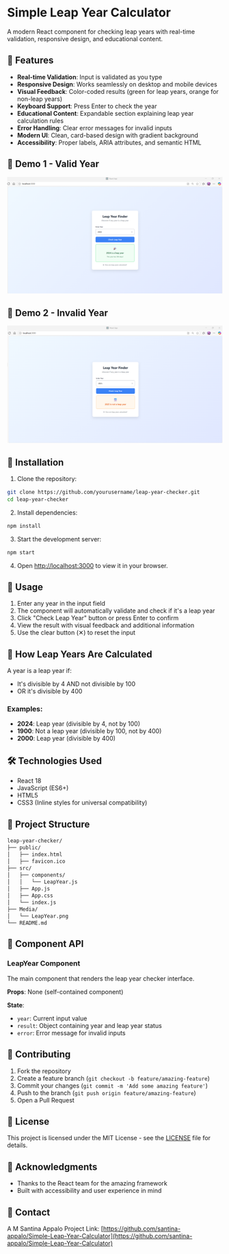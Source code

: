 # Simple Leap Year Calculator

A modern React component for checking leap years with real-time validation, responsive design, and educational content.

## 🎯 Features

- **Real-time Validation**: Input is validated as you type
- **Responsive Design**: Works seamlessly on desktop and mobile devices
- **Visual Feedback**: Color-coded results (green for leap years, orange for non-leap years)
- **Keyboard Support**: Press Enter to check the year
- **Educational Content**: Expandable section explaining leap year calculation rules
- **Error Handling**: Clear error messages for invalid inputs
- **Modern UI**: Clean, card-based design with gradient background
- **Accessibility**: Proper labels, ARIA attributes, and semantic HTML

## 📸 Demo 1 - Valid Year

![Leap Year Checker Demo](./Media/LeapYear.png)

## 📸 Demo 2 - Invalid Year

![Leap Year Checker Demo](./Media/NotLeapYear.png)

## 🚀 Installation

1. Clone the repository:
```bash
git clone https://github.com/yourusername/leap-year-checker.git
cd leap-year-checker
```

2. Install dependencies:
```bash
npm install
```

3. Start the development server:
```bash
npm start
```

4. Open [http://localhost:3000](http://localhost:3000) to view it in your browser.

## 📖 Usage

1. Enter any year in the input field
2. The component will automatically validate and check if it's a leap year
3. Click "Check Leap Year" button or press Enter to confirm
4. View the result with visual feedback and additional information
5. Use the clear button (✕) to reset the input

## 🧮 How Leap Years Are Calculated

A year is a leap year if:
- It's divisible by 4 AND not divisible by 100
- OR it's divisible by 400

### Examples:
- **2024**: Leap year (divisible by 4, not by 100)
- **1900**: Not a leap year (divisible by 100, not by 400)
- **2000**: Leap year (divisible by 400)

## 🛠️ Technologies Used

- React 18
- JavaScript (ES6+)
- HTML5
- CSS3 (Inline styles for universal compatibility)

## 📁 Project Structure

```
leap-year-checker/
├── public/
│   ├── index.html
│   ├── favicon.ico
├── src/
│   ├── components/
│   │   └── LeapYear.js
│   ├── App.js
│   ├── App.css
│   └── index.js
├── Media/
│   └── LeapYear.png
└── README.md
```

## 🔧 Component API

### LeapYear Component

The main component that renders the leap year checker interface.

**Props**: None (self-contained component)

**State**:
- `year`: Current input value
- `result`: Object containing year and leap year status
- `error`: Error message for invalid inputs

## 🤝 Contributing

1. Fork the repository
2. Create a feature branch (`git checkout -b feature/amazing-feature`)
3. Commit your changes (`git commit -m 'Add some amazing feature'`)
4. Push to the branch (`git push origin feature/amazing-feature`)
5. Open a Pull Request

## 📝 License

This project is licensed under the MIT License - see the [LICENSE](LICENSE) file for details.

## 🙏 Acknowledgments

- Thanks to the React team for the amazing framework
- Built with accessibility and user experience in mind

## 📧 Contact

A M Santina Appalo
Project Link: [https://github.com/santina-appalo/Simple-Leap-Year-Calculator](https://github.com/santina-appalo/Simple-Leap-Year-Calculator)
